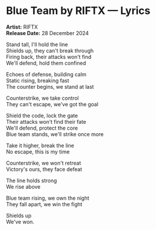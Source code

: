 # Blue Team by RIFTX — Lyrics

**Artist:** RIFTX  
**Release Date:** 28 December 2024

Stand tall, I'll hold the line  
Shields up, they can't break through  
Firing back, their attacks won't find  
We'll defend, hold them confined  

Echoes of defense, building calm  
Static rising, breaking fast  
The counter begins, we stand at last  

Counterstrike, we take control  
They can't escape, we've got the goal  

Shield the code, lock the gate  
Their attacks won't find their fate  
We'll defend, protect the core  
Blue team stands, we'll strike once more  

Take it higher, break the line  
No escape, this is my time  

Counterstrike, we won't retreat  
Victory's ours, they face defeat  

The line holds strong  
We rise above  

Blue team rising, we own the night  
They fall apart, we win the fight  

Shields up  
We've won.

